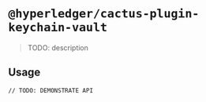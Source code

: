 # `@hyperledger/cactus-plugin-keychain-vault`

> TODO: description

## Usage

```
// TODO: DEMONSTRATE API
```
